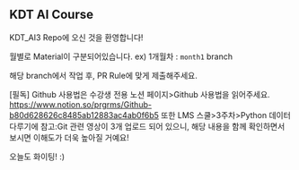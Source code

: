 ## KDT AI Course

KDT_AI3 Repo에 오신 것을 환영합니다!

월별로 Material이 구분되어있습니다.
ex) 1개월차 : `month1` branch

해당 branch에서 작업 후, PR Rule에 맞게 제출해주세요.

[필독]
Github 사용법은 수강생 전용 노션 페이지>Github 사용법을 읽어주세요. https://www.notion.so/prgrms/Github-b80d628626c8485ab12883ac4ab0f6b5
또한 LMS 스쿨>3주차>Python 데이터 다루기에 참고:Git 관련 영상이 3개 업로드 되어 있으니, 해당 내용을 함께 확인하면서 보시면 이해도가 더욱 높아질 거예요!


오늘도 화이팅! :)
